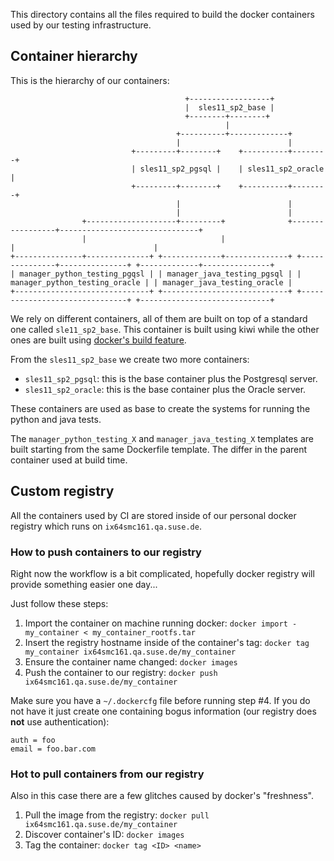 This directory contains all the files required to build the docker containers
used by our testing infrastructure.

## Container hierarchy

This is the hierarchy of our containers:

```
                                       +------------------+
                                       |  sles11_sp2_base |
                                       +--------+--------+
                                                |
                                     +----------+-------------+
                                     |                        |
                           +---------+--------+    +----------+--------+
                           | sles11_sp2_pgsql |    | sles11_sp2_oracle |
                           +---------+--------+    +----------+--------+
                                     |                        |
                                     |                        |
                +--------------------+---------+              +-----------------+-------------------------------+
                |                              |                                |                               |
+---------------+--------------+ +-------------+--------------+ +---------------+---------------+ +-------------+---------------+
| manager_python_testing_pgqsl | | manager_java_testing_pgsql | | manager_python_testing_oracle | | manager_java_testing_oracle |
+------------------------------+ +----------------------------+ +-------------------------------+ +-----------------------------+
```

We rely on different containers, all of them are built on top of a standard one
called `sle11_sp2_base`. This container is built using kiwi while the other ones
are built using [docker's build feature](http://docs.docker.io/en/latest/use/builder/).

From the `sles11_sp2_base` we create two more containers:

  * `sles11_sp2_pgsql`: this is the base container plus the Postgresql server.
  * `sles11_sp2_oracle`: this is the base container plus the Oracle server.

These containers are used as base to create the systems for running the python
and java tests.

The `manager_python_testing_X` and `manager_java_testing_X` templates are
built starting from the same Dockerfile template. The differ in the parent
container used at build time.

## Custom registry

All the containers used by CI are stored inside of our personal docker registry
which runs on `ix64smc161.qa.suse.de`.

### How to push containers to our registry

Right now the workflow is a bit complicated, hopefully docker registry will
provide something easier one day...

Just follow these steps:

  1. Import the container on machine running docker:
      `docker import - my_container < my_container_rootfs.tar`
  2. Insert the registry hostname inside of the container's tag:
      `docker tag my_container ix64smc161.qa.suse.de/my_container`
  3. Ensure the container name changed:
      `docker images`
  4. Push the container to our registry:
      `docker push ix64smc161.qa.suse.de/my_container`

Make sure you have a `~/.dockercfg` file before running step #4. If you do not
have it just create one containing bogus information (our registry does **not**
use authentication):

```
auth = foo
email = foo.bar.com
```

### Hot to pull containers from our registry

Also in this case there are a few glitches caused by docker's "freshness".

  1. Pull the image from the registry:
    `docker pull ix64smc161.qa.suse.de/my_container`
  2. Discover container's ID:
    `docker images`
  3. Tag the container:
    `docker tag <ID> <name>`

